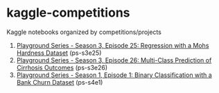 # kaggle-competitions
Kaggle notebooks organized by competitions/projects

1. [Playground Series - Season 3, Episode 25: Regression with a Mohs Hardness Dataset](https://www.kaggle.com/competitions/playground-series-s3e25) (ps-s3e25)
2. [Playground Series - Season 3, Episode 26: Multi-Class Prediction of Cirrhosis Outcomes](https://www.kaggle.com/competitions/playground-series-s3e26) (ps-s3e26)
3. [Playground Series - Season 1, Episode 1: Binary Classification with a Bank Churn Dataset](https://www.kaggle.com/competitions/playground-series-s4e1) (ps-s4e1)

